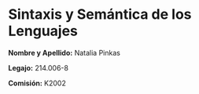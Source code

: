 # Sintaxis y Semántica de los Lenguajes

**Nombre y Apellido:** Natalia Pinkas

**Legajo:** 214.006-8

**Comisión:** K2002
